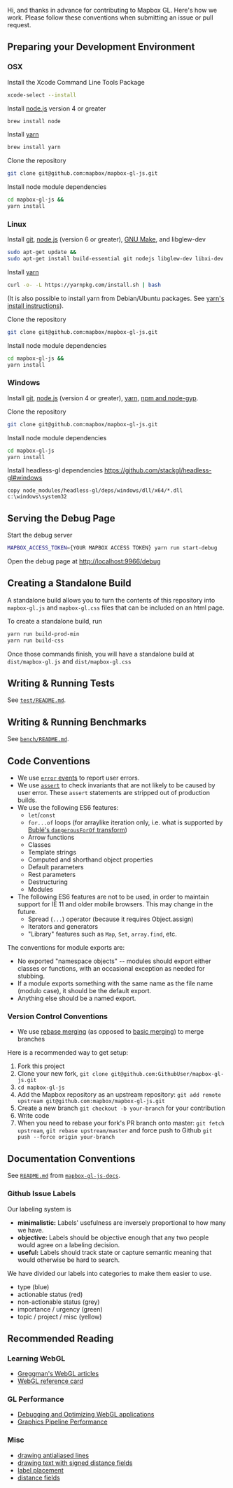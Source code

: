 Hi, and thanks in advance for contributing to Mapbox GL. Here's how we work. Please follow these conventions when submitting an issue or pull request.

## Preparing your Development Environment

### OSX

Install the Xcode Command Line Tools Package
```bash
xcode-select --install
```

Install [node.js](https://nodejs.org/) version 4 or greater
```bash
brew install node
```
Install [yarn](https://yarnpkg.com/en/)
```bash
brew install yarn
```

Clone the repository
```bash
git clone git@github.com:mapbox/mapbox-gl-js.git
```

Install node module dependencies
```bash
cd mapbox-gl-js &&
yarn install
```

### Linux

Install [git](https://git-scm.com/), [node.js](https://nodejs.org/) (version 6 or greater), [GNU Make](http://www.gnu.org/software/make/), and libglew-dev
```bash
sudo apt-get update &&
sudo apt-get install build-essential git nodejs libglew-dev libxi-dev
```

Install [yarn](https://yarnpkg.com/en/docs/install#linux-tab)
```bash
curl -o- -L https://yarnpkg.com/install.sh | bash
```
(It is also possible to install yarn from Debian/Ubuntu packages. See [yarn's install instructions](https://yarnpkg.com/en/docs/install#linux-tab)).

Clone the repository
```bash
git clone git@github.com:mapbox/mapbox-gl-js.git
```

Install node module dependencies
```bash
cd mapbox-gl-js &&
yarn install
```

### Windows

Install [git](https://git-scm.com/), [node.js](https://nodejs.org/) (version 4 or greater), [yarn](https://yarnpkg.com/en/docs/install#windows-tab), [npm and node-gyp](https://github.com/Microsoft/nodejs-guidelines/blob/master/windows-environment.md#compiling-native-addon-modules).

Clone the repository
```bash
git clone git@github.com:mapbox/mapbox-gl-js.git
```


Install node module dependencies
```bash
cd mapbox-gl-js
yarn install
```

Install headless-gl dependencies https://github.com/stackgl/headless-gl#windows
```
copy node_modules/headless-gl/deps/windows/dll/x64/*.dll c:\windows\system32
```

## Serving the Debug Page

Start the debug server

```bash
MAPBOX_ACCESS_TOKEN={YOUR MAPBOX ACCESS TOKEN} yarn run start-debug
```

Open the debug page at [http://localhost:9966/debug](http://localhost:9966/debug)

## Creating a Standalone Build

A standalone build allows you to turn the contents of this repository into `mapbox-gl.js` and `mapbox-gl.css` files that can be included on an html page.

To create a standalone build, run
```bash
yarn run build-prod-min
yarn run build-css
```

Once those commands finish, you will have a standalone build at `dist/mapbox-gl.js` and `dist/mapbox-gl.css`

## Writing & Running Tests

See [`test/README.md`](https://github.com/mapbox/mapbox-gl-js/blob/master/test/README.md).

## Writing & Running Benchmarks

See [`bench/README.md`](https://github.com/mapbox/mapbox-gl-js/blob/master/bench/README.md).

## Code Conventions

* We use [`error` events](https://www.mapbox.com/mapbox-gl-js/api/#Map.event:error) to report user errors.
* We use [`assert`](https://nodejs.org/api/assert.html) to check invariants that are not likely to be caused by user error. These `assert` statements are stripped out of production builds.
* We use the following ES6 features:
  * `let`/`const`
  * `for...of` loops (for arraylike iteration only, i.e. what is supported by [Bublé's `dangerousForOf` transform](https://buble.surge.sh/guide/#dangerous-transforms))
  * Arrow functions
  * Classes
  * Template strings
  * Computed and shorthand object properties
  * Default parameters
  * Rest parameters
  * Destructuring
  * Modules
* The following ES6 features are not to be used, in order to maintain support for IE 11 and older mobile browsers. This may change in the future.
  * Spread (`...`) operator (because it requires Object.assign)
  * Iterators and generators
  * "Library" features such as `Map`, `Set`, `array.find`, etc.

The conventions for module exports are:

* No exported "namespace objects" -- modules should export either classes or functions, with an occasional exception as needed for stubbing.
* If a module exports something with the same name as the file name (modulo case), it should be the default export.
* Anything else should be a named export.

### Version Control Conventions

* We use [rebase merging](https://git-scm.com/book/en/v2/Git-Branching-Rebasing) (as opposed to [basic merging](https://git-scm.com/book/en/v2/Git-Branching-Basic-Branching-and-Merging#Basic-Merging)) to merge branches

Here is a recommended way to get setup:
1. Fork this project
2. Clone your new fork, `git clone git@github.com:GithubUser/mapbox-gl-js.git`
3. `cd mapbox-gl-js`
4. Add the Mapbox repository as an upstream repository: `git add remote upstream git@github.com:mapbox/mapbox-gl-js.git`
5. Create a new branch `git checkout -b your-branch` for your contribution
6. Write code
7. When you need to rebase your fork's PR branch onto master: `git fetch upstream`, `git rebase upstream/master` and force push to Github `git push --force origin your-branch`

## Documentation Conventions

See [`README.md`](https://github.com/mapbox/mapbox-gl-js-docs/blob/publisher-production/README.md) from [`mapbox-gl-js-docs`](https://github.com/mapbox/mapbox-gl-js-docs/).

### Github Issue Labels

Our labeling system is

 - **minimalistic:** Labels' usefulness are inversely proportional to how many we have.
 - **objective:** Labels should be objective enough that any two people would agree on a labeling decision.
 - **useful:** Labels should track state or capture semantic meaning that would otherwise be hard to search.

We have divided our labels into categories to make them easier to use.

 - type (blue)
 - actionable status (red)
 - non-actionable status (grey)
 - importance / urgency (green)
 - topic / project / misc (yellow)

## Recommended Reading

### Learning WebGL

- [Greggman's WebGL articles](http://webglfundamentals.org/)
- [WebGL reference card](http://www.khronos.org/files/webgl/webgl-reference-card-1_0.pdf)

### GL Performance

- [Debugging and Optimizing WebGL applications](https://docs.google.com/presentation/d/12AGAUmElB0oOBgbEEBfhABkIMCL3CUX7kdAPLuwZ964)
- [Graphics Pipeline Performance](http://developer.download.nvidia.com/books/HTML/gpugems/gpugems_ch28.html)

### Misc

- [drawing antialiased lines](https://www.mapbox.com/blog/drawing-antialiased-lines/)
- [drawing text with signed distance fields](https://www.mapbox.com/blog/text-signed-distance-fields/)
- [label placement](https://www.mapbox.com/blog/placing-labels/)
- [distance fields](http://bytewrangler.blogspot.com/2011/10/signed-distance-fields.html)
